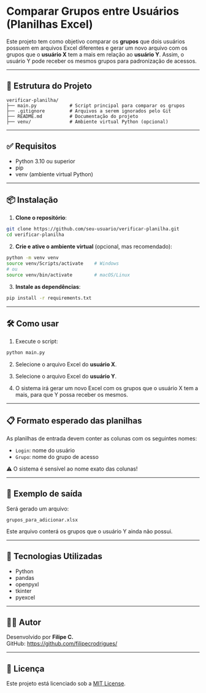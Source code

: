 # Comparar Grupos entre Usuários (Planilhas Excel)

Este projeto tem como objetivo comparar os **grupos** que dois usuários possuem em arquivos Excel diferentes e gerar um novo arquivo com os grupos que o **usuário X** tem a mais em relação ao **usuário Y**. Assim, o usuário Y pode receber os mesmos grupos para padronização de acessos.

---

## 📁 Estrutura do Projeto

```
verificar-planilha/
├── main.py            # Script principal para comparar os grupos
├── .gitignore         # Arquivos a serem ignorados pelo Git
├── README.md          # Documentação do projeto
├── venv/              # Ambiente virtual Python (opcional)
```

---

## ✅ Requisitos

- Python 3.10 ou superior
- pip
- venv (ambiente virtual Python)

---

## 📦 Instalação

1. **Clone o repositório**:

```bash
git clone https://github.com/seu-usuario/verificar-planilha.git
cd verificar-planilha
```

2. **Crie e ative o ambiente virtual** (opcional, mas recomendado):

```bash
python -m venv venv
source venv/Scripts/activate    # Windows
# ou
source venv/bin/activate        # macOS/Linux
```

3. **Instale as dependências**:

```bash
pip install -r requirements.txt
```

---

## 🛠️ Como usar

1. Execute o script:

```bash
python main.py
```

2. Selecione o arquivo Excel do **usuário X**.

3. Selecione o arquivo Excel do **usuário Y**.

4. O sistema irá gerar um novo Excel com os grupos que o usuário X tem a mais, para que Y possa receber os mesmos.

---

## 📋 Formato esperado das planilhas

As planilhas de entrada devem conter as colunas com os seguintes nomes:

- `Login`: nome do usuário
- `Grupo`: nome do grupo de acesso

⚠️ O sistema é sensível ao nome exato das colunas!

---

## 🧾 Exemplo de saída

Será gerado um arquivo:

```
grupos_para_adicionar.xlsx
```

Este arquivo conterá os grupos que o usuário Y ainda não possui.

---

## 📌 Tecnologias Utilizadas

- Python
- pandas
- openpyxl
- tkinter
- pyexcel

---

## 🧑‍💻 Autor

Desenvolvido por **Filipe C.**  
GitHub: https://github.com/filipecrodrigues/

---

## 📝 Licença

Este projeto está licenciado sob a [MIT License](LICENSE).
